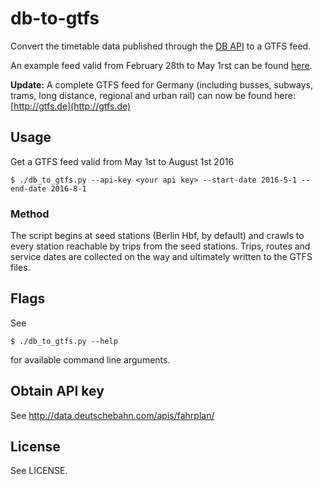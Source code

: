 # db-to-gtfs

Convert the timetable data published through the [DB API](http://data.deutschebahn.com/apis/fahrplan/) to a GTFS feed.

An example feed valid from February 28th to May 1rst can be found [here](http://patrickbrosi.de/de/projects/dbgtfs).

**Update:** A complete GTFS feed for Germany (including busses, subways, trams, long distance, regional and urban rail) can now be found here: [http://gtfs.de](http://gtfs.de)

## Usage

Get a GTFS feed valid from May 1st to August 1st 2016

    $ ./db_to_gtfs.py --api-key <your api key> --start-date 2016-5-1 --end-date 2016-8-1

### Method

The script begins at seed stations (Berlin Hbf, by default) and crawls to every station reachable by trips from the seed stations. Trips, routes and service dates are collected on the way and ultimately written to the GTFS files.
    
## Flags
See

    $ ./db_to_gtfs.py --help
    
for available command line arguments.

## Obtain API key

See http://data.deutschebahn.com/apis/fahrplan/

## License

See LICENSE.
